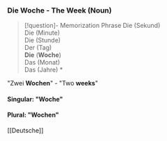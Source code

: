### Die Woche - The Week   (Noun)

> [!question]- Memorization Phrase
>Die (Sekund)  
   Die (Minute)  
   Die (Stunde)  
   Der (Tag)  
   **Die** (**Woche**)  
   Das (Monat)  
   Das (Jahre) *

"Zwei **Wochen**" - "Two **weeks**"

#### Singular: "Woche"
#### Plural: "Wochen"



[[Deutsche]]